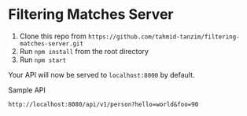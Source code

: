 # Filtering Matches Server

1. Clone this repo from `https://github.com/tahmid-tanzim/filtering-matches-server.git`
2. Run `npm install` from the root directory
3. Run `npm start`

Your API will now be served to `localhost:8000` by default.

Sample API
```
http://localhost:8080/api/v1/person?hello=world&foo=90

```